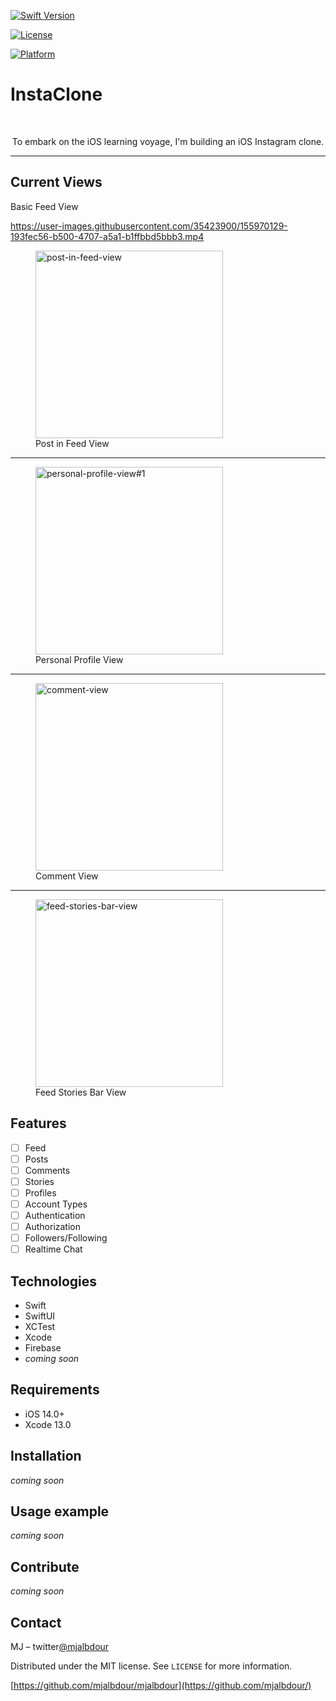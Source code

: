 
[![Swift Version][swift-image]][swift-url]
<!-- [![Build Status][travis-image]][travis-url] -->
[![License][license-image]][license-url]
<!-- [![Carthage compatible](https://img.shields.io/badge/Carthage-compatible-4BC51D.svg?style=flat)](https://github.com/Carthage/Carthage) -->
<!-- [![CocoaPods Compatible](https://img.shields.io/cocoapods/v/EZSwiftExtensions.svg)](https://img.shields.io/cocoapods/v/LFAlertController.svg)   -->
[![Platform](https://img.shields.io/cocoapods/p/LFAlertController.svg?style=flat)](http://cocoapods.org/pods/LFAlertController)
<!-- [![PRs Welcome](https://img.shields.io/badge/PRs-welcome-brightgreen.svg?style=flat-square)](http://makeapullrequest.com) -->  

# InstaClone
<br />
<p align="center">
<!--   <a href="https://github.com/alexanderritik/Best-README-Template">
    <img src="logo.jpeg" alt="Logo" width="80" height="80">
  </a> -->
  <p align="center">
    To embark on the iOS learning voyage, I'm building an iOS Instagram clone.
  </p>
</p>
<hr>
<h2>Current Views</h2>

Basic Feed View



https://user-images.githubusercontent.com/35423900/155970129-193fec56-b500-4707-a5a1-b1ffbbd5bbb3.mp4


<div>
    <figure>
        <img width="300" height="auto" alt="post-in-feed-view" src="https://user-images.githubusercontent.com/35423900/155873882-d1c7e244-319b-4a74-b2cf-f3cd57f3382a.png">
        <figcaption>Post in Feed View</figcaption>
    </figure>
    <hr>
    <figure>
        <img width="300" height="auto" alt="personal-profile-view#1" src="https://user-images.githubusercontent.com/35423900/155841838-1f1eece4-316c-4810-b6ed-ab3c0c77cf85.png">
        <figcaption>Personal Profile View</figcaption>
    </figure>
    <hr>
        <figure>
            <img width="300" height="auto" alt="comment-view" src="https://user-images.githubusercontent.com/35423900/155845855-2396e079-e426-492c-8895-54051e758118.png">
        <figcaption>Comment View</figcaption>
    </figure>
        <hr>
        <figure>
<img width="300" height="auto" alt="feed-stories-bar-view" src="https://user-images.githubusercontent.com/35423900/155848447-bf4ea3d7-8b1c-4c96-adc9-d6707b21a246.png">
        <figcaption>Feed Stories Bar View</figcaption>
    </figure>
</div>
    
## Features

- [ ] Feed
- [ ] Posts
- [ ] Comments
- [ ] Stories
- [ ] Profiles
- [ ] Account Types
- [ ] Authentication
- [ ] Authorization
- [ ] Followers/Following
- [ ] Realtime Chat

## Technologies

- Swift
- SwiftUI
- XCTest
- Xcode
- Firebase
- *coming soon*

## Requirements

- iOS 14.0+
- Xcode 13.0

## Installation
*coming soon*
<!-- #### CocoaPods
You can use [CocoaPods](http://cocoapods.org/) to install `YourLibrary` by adding it to your `Podfile`:

```ruby
platform :ios, '8.0'
use_frameworks!
pod 'YourLibrary'
```

To get the full benefits import `YourLibrary` wherever you import UIKit

``` swift
import UIKit
import YourLibrary
```
#### Carthage
Create a `Cartfile` that lists the framework and run `carthage update`. Follow the [instructions](https://github.com/Carthage/Carthage#if-youre-building-for-ios) to add `$(SRCROOT)/Carthage/Build/iOS/YourLibrary.framework` to an iOS project.

```
github "yourUsername/yourlibrary"
```
#### Manually
1. Download and drop ```YourLibrary.swift``` in your project.  
2. Congratulations!  
 -->
## Usage example
*coming soon*
<!-- 
```swift
import EZSwiftExtensions
ez.detectScreenShot { () -> () in
    print("User took a screen shot")
}
``` -->

## Contribute
*coming soon*
<!-- 
We would love you for the contribution to **YourLibraryName**, check the ``LICENSE`` file for more info. -->

## Contact

MJ – twitter[@mjalbdour](https://twitter.com/mjalbdour)

Distributed under the MIT license. See ``LICENSE`` for more information.

[https://github.com/mjalbdour/mjalbdour](https://github.com/mjalbdour/)

[swift-image]:https://img.shields.io/badge/swift-5.5-orange.svg
[swift-url]: https://swift.org/
[license-image]: https://img.shields.io/badge/License-MIT-blue.svg
[license-url]: LICENSE
<!-- [travis-image]: https://img.shields.io/travis/dbader/node-datadog-metrics/master.svg?style=flat-square -->
<!-- [travis-url]: https://travis-ci.org/dbader/node-datadog-metrics -->
<!-- [codebeat-image]: https://codebeat.co/badges/c19b47ea-2f9d-45df-8458-b2d952fe9dad -->
<!-- [codebeat-url]: https://codebeat.co/projects/github-com-vsouza-awesomeios-com -->
